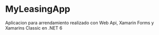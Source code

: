 # MyLeasingApp
Aplicacion para arrendamiento realizado con Web Api, Xamarin Forms y Xamarins Classic en .NET 6 
